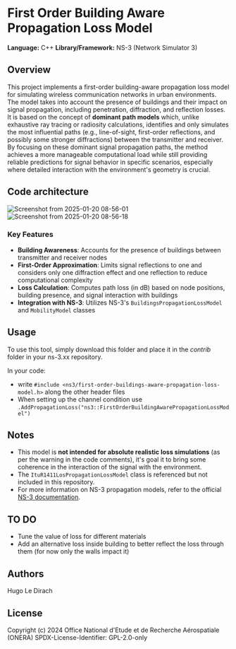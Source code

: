 # First Order Building Aware Propagation Loss Model

**Language:** C++
**Library/Framework:** NS-3 (Network Simulator 3)

## Overview
This project implements a first-order building-aware propagation loss model for simulating wireless communication networks in urban environments. The model takes into account the presence of buildings and their impact on signal propagation, including penetration, diffraction, and reflection losses.
It is based on the concept of **dominant path models** which, unlike exhaustive ray tracing or radiosity calculations, identifies and only simulates the most influential paths (e.g., line-of-sight, first-order reflections, and possibly some stronger diffractions) between the transmitter and receiver. By focusing on these dominant signal propagation paths, the method achieves a more manageable computational load while still providing reliable predictions for signal behavior in specific scenarios, especially where detailed interaction with the environment's geometry is crucial.

## Code architecture
![Screenshot from 2025-01-20 08-56-01](https://github.com/user-attachments/assets/270b27d7-77dc-40b2-9f12-158878ddacd2)
![Screenshot from 2025-01-20 08-56-18](https://github.com/user-attachments/assets/1ed38dbe-bcef-44e1-80a7-f8e46f225c78)

### Key Features

* **Building Awareness**: Accounts for the presence of buildings between transmitter and receiver nodes
* **First-Order Approximation**: Limits signal reflections to one and considers only one diffraction effect and one reflection to reduce computational complexity
* **Loss Calculation**: Computes path loss (in dB) based on node positions, building presence, and signal interaction with buildings
* **Integration with NS-3**: Utilizes NS-3's `BuildingsPropagationLossModel` and `MobilityModel` classes

## Usage

To use this tool, simply download this folder and place it in the _contrib_ folder in your ns-3.xx repository.

In your code:
* write `#include <ns3/first-order-buildings-aware-propagation-loss-model.h>` along the other header files
* When setting up the channel condition use `.AddPropagationLoss("ns3::FirstOrderBuildingAwarePropagationLossModel")`

## Notes

* This model is **not intended for absolute realistic loss simulations** (as per the warning in the code comments), it's goal it to bring some coherence in the interaction of the signal with the environment.
* The `ItuR1411LosPropagationLossModel` class is referenced but not included in this repository.
* For more information on NS-3 propagation models, refer to the official [NS-3 documentation](https://www.nsnam.org/docs/).

## TO DO

* Tune the value of loss for different materials
* Add an alternative loss inside building to better reflect the loss through them (for now only the walls impact it)

## Authors

Hugo Le Dirach 

## License
Copyright (c) 2024 Office National d'Etude et de Recherche Aérospatiale (ONERA)
SPDX-License-Identifier: GPL-2.0-only
